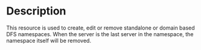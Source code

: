# Description

This resource is used to create, edit or remove standalone or domain based DFS
namespaces.  When the server is the last server in the namespace, the namespace
itself will be removed.
